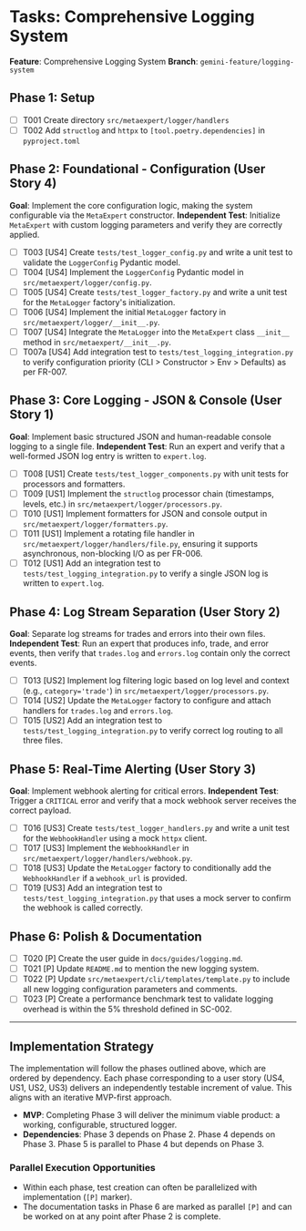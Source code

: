 # Tasks: Comprehensive Logging System

**Feature**: Comprehensive Logging System
**Branch**: `gemini-feature/logging-system`

## Phase 1: Setup

- [ ] T001 Create directory `src/metaexpert/logger/handlers`
- [ ] T002 Add `structlog` and `httpx` to `[tool.poetry.dependencies]` in `pyproject.toml`

## Phase 2: Foundational - Configuration (User Story 4)

**Goal**: Implement the core configuration logic, making the system configurable via the `MetaExpert` constructor.
**Independent Test**: Initialize `MetaExpert` with custom logging parameters and verify they are correctly applied.

- [ ] T003 [US4] Create `tests/test_logger_config.py` and write a unit test to validate the `LoggerConfig` Pydantic model.
- [ ] T004 [US4] Implement the `LoggerConfig` Pydantic model in `src/metaexpert/logger/config.py`.
- [ ] T005 [US4] Create `tests/test_logger_factory.py` and write a unit test for the `MetaLogger` factory's initialization.
- [ ] T006 [US4] Implement the initial `MetaLogger` factory in `src/metaexpert/logger/__init__.py`.
- [ ] T007 [US4] Integrate the `MetaLogger` into the `MetaExpert` class `__init__` method in `src/metaexpert/__init__.py`.
- [ ] T007a [US4] Add integration test to `tests/test_logging_integration.py` to verify configuration priority (CLI > Constructor > Env > Defaults) as per FR-007.

## Phase 3: Core Logging - JSON & Console (User Story 1)

**Goal**: Implement basic structured JSON and human-readable console logging to a single file.
**Independent Test**: Run an expert and verify that a well-formed JSON log entry is written to `expert.log`.

- [ ] T008 [US1] Create `tests/test_logger_components.py` with unit tests for processors and formatters.
- [ ] T009 [US1] Implement the `structlog` processor chain (timestamps, levels, etc.) in `src/metaexpert/logger/processors.py`.
- [ ] T010 [US1] Implement formatters for JSON and console output in `src/metaexpert/logger/formatters.py`.
- [ ] T011 [US1] Implement a rotating file handler in `src/metaexpert/logger/handlers/file.py`, ensuring it supports asynchronous, non-blocking I/O as per FR-006.
- [ ] T012 [US1] Add an integration test to `tests/test_logging_integration.py` to verify a single JSON log is written to `expert.log`.

## Phase 4: Log Stream Separation (User Story 2)

**Goal**: Separate log streams for trades and errors into their own files.
**Independent Test**: Run an expert that produces info, trade, and error events, then verify that `trades.log` and `errors.log` contain only the correct events.

- [ ] T013 [US2] Implement log filtering logic based on log level and context (e.g., `category='trade'`) in `src/metaexpert/logger/processors.py`.
- [ ] T014 [US2] Update the `MetaLogger` factory to configure and attach handlers for `trades.log` and `errors.log`.
- [ ] T015 [US2] Add an integration test to `tests/test_logging_integration.py` to verify correct log routing to all three files.

## Phase 5: Real-Time Alerting (User Story 3)

**Goal**: Implement webhook alerting for critical errors.
**Independent Test**: Trigger a `CRITICAL` error and verify that a mock webhook server receives the correct payload.

- [ ] T016 [US3] Create `tests/test_logger_handlers.py` and write a unit test for the `WebhookHandler` using a mock `httpx` client.
- [ ] T017 [US3] Implement the `WebhookHandler` in `src/metaexpert/logger/handlers/webhook.py`.
- [ ] T018 [US3] Update the `MetaLogger` factory to conditionally add the `WebhookHandler` if a `webhook_url` is provided.
- [ ] T019 [US3] Add an integration test to `tests/test_logging_integration.py` that uses a mock server to confirm the webhook is called correctly.

## Phase 6: Polish & Documentation

- [ ] T020 [P] Create the user guide in `docs/guides/logging.md`.
- [ ] T021 [P] Update `README.md` to mention the new logging system.
- [ ] T022 [P] Update `src/metaexpert/cli/templates/template.py` to include all new logging configuration parameters and comments.
- [ ] T023 [P] Create a performance benchmark test to validate logging overhead is within the 5% threshold defined in SC-002.

---

## Implementation Strategy

The implementation will follow the phases outlined above, which are ordered by dependency. Each phase corresponding to a user story (US4, US1, US2, US3) delivers an independently testable increment of value. This aligns with an iterative MVP-first approach.

- **MVP**: Completing Phase 3 will deliver the minimum viable product: a working, configurable, structured logger.
- **Dependencies**: Phase 3 depends on Phase 2. Phase 4 depends on Phase 3. Phase 5 is parallel to Phase 4 but depends on Phase 3.

### Parallel Execution Opportunities

- Within each phase, test creation can often be parallelized with implementation (`[P]` marker).
- The documentation tasks in Phase 6 are marked as parallel `[P]` and can be worked on at any point after Phase 2 is complete.